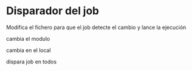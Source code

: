 # Disparador del job

Modifica el fichero para que el job detecte el cambio y lance la ejecución

cambia el modulo

cambia en el local

dispara job en todos
